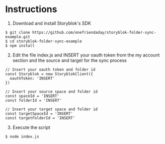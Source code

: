 # Instructions


1. Download and install Storyblok's SDK

~~~
$ git clone https://github.com/onefriendaday/storyblok-folder-sync-example.git
$ cd storyblok-folder-sync-example
$ npm install
~~~

2. Edit the file index.js and INSERT your oauth token from the my account section and the source and target for the sync process

~~~
// Insert your oauth token and folder id
const Storyblok = new StoryblokClient({
  oauthToken: 'INSERT'
})

// Insert your source space and folder id
const spaceId = 'INSERT'
const folderId = 'INSERT'

// Insert your target space and folder id
const targetSpaceId = 'INSERT'
const targetFolderId = 'INSERT'
~~~

3. Execute the script

~~~
$ node index.js
~~~